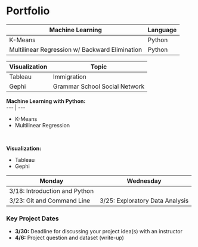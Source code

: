 # Portfolio


Machine Learning | Language
--- | ---
K-Means | Python
Multilinear Regression w/ Backward Elimination | Python



Visualization | Topic
--- | ---
Tableau | Immigration
Gephi | Grammar School Social Network


**Machine Learning with Python:**<br> 
--- | ---
- K-Means<br> 
- Multilinear Regression<br>
<br>

**Visualization:**<br> 
- Tableau<br>
- Gephi<br>

Monday | Wednesday
--- | ---
 | 3/18: Introduction and Python
3/23: Git and Command Line | 3/25: Exploratory Data Analysis



### Key Project Dates
* **3/30:** Deadline for discussing your project idea(s) with an instructor
* **4/6:** Project question and dataset (write-up)
